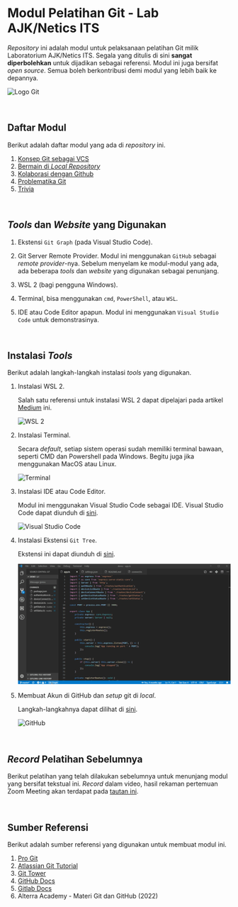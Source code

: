 # Modul Pelatihan Git - Lab AJK/Netics ITS

*Repository* ini adalah modul untuk pelaksanaan pelatihan Git milik Laboratorium AJK/Netics ITS. Segala yang ditulis di sini **sangat diperbolehkan** untuk dijadikan sebagai referensi. Modul ini juga bersifat *open source*. Semua boleh berkontribusi demi modul yang lebih baik ke depannya.

![Logo Git](https://upload.wikimedia.org/wikipedia/commons/thumb/e/e0/Git-logo.svg/1280px-Git-logo.svg.png)

</br>

## Daftar Modul

Berikut adalah daftar modul yang ada di *repository* ini.

1. [Konsep Git sebagai VCS](/1.%20Konsep%20Git%20sebagai%20VCS/)
2. [Bermain di *Local Repository*](/2.%20Bermain%20di%20Local%20Repository/)
3. [Kolaborasi dengan Github](/3.%20Kolaborasi%20dengan%20GitHub/)
4. [Problematika Git](/4.%20Problematika%20Git/)
5. [Trivia](/5.%20Trivia/)

</br>

## *Tools* dan *Website* yang Digunakan

1. Ekstensi `Git Graph` (pada Visual Studio Code). 
2. Git Server Remote Provider. Modul ini menggunakan `GitHub` sebagai *remote provider*-nya.
Sebelum menyelam ke modul-modul yang ada, ada beberapa *tools* dan *website* yang digunakan sebagai penunjang. 

1. WSL 2 (bagi pengguna Windows).
2. Terminal, bisa menggunakan `cmd`, `PowerShell`, atau `WSL`.
3. IDE atau Code Editor apapun. Modul ini menggunakan `Visual Studio Code` untuk demonstrasinya.

</br>

## Instalasi *Tools*

Berikut adalah langkah-langkah instalasi *tools* yang digunakan. 

1. Instalasi WSL 2.
   
   Salah satu referensi untuk instalasi WSL 2 dapat dipelajari pada artikel [Medium](https://medium.com/@dynotes/learn-to-install-windows-subsystem-for-linux-wsl-2-on-windows-in-two-ways-online-and-offline-8baa16114329) ini.

   ![WSL 2](https://github.com/arsitektur-jaringan-komputer/pelatihan-git/blob/master/1.%20Konsep%20Git%20sebagai%20VCS/img/0-0.png)

2. Instalasi Terminal.

    Secara *default*, setiap sistem operasi sudah memiliki terminal bawaan, seperti CMD dan Powershell pada Windows. Begitu juga jika menggunakan MacOS atau Linux.
    
    ![Terminal](https://github.com/arsitektur-jaringan-komputer/pelatihan-git/blob/master/1.%20Konsep%20Git%20sebagai%20VCS/img/0-1.png)

3. Instalasi IDE atau Code Editor.

    Modul ini menggunakan Visual Studio Code sebagai IDE. Visual Studio Code dapat diunduh di [sini](https://code.visualstudio.com/).

    ![Visual Studio Code](https://github.com/arsitektur-jaringan-komputer/pelatihan-git/blob/master/1.%20Konsep%20Git%20sebagai%20VCS/img/0-3.png)

4. Instalasi Ekstensi `Git Tree`.

    Ekstensi ini dapat diunduh di [sini](https://marketplace.visualstudio.com/items?itemName=mhutchie.git-graph).

    ![Git Graph](https://raw.githubusercontent.com/mhutchie/vscode-git-graph/master/resources/demo.gif)

5. Membuat Akun di GitHub dan *setup* git di *local*.

    Langkah-langkahnya dapat dilihat di [sini](https://docs.github.com/en/get-started/quickstart/set-up-git).

    ![GitHub](https://github.com/arsitektur-jaringan-komputer/pelatihan-git/blob/master/1.%20Konsep%20Git%20sebagai%20VCS/img/0-4.png)

</br>

## *Record* Pelatihan Sebelumnya

Berikut pelatihan yang telah dilakukan sebelumnya untuk menunjang modul yang bersifat tekstual ini. *Record* dalam video, hasil rekaman pertemuan Zoom Meeting akan terdapat pada [tautan ini](https://drive.google.com/drive/folders/1hOhRaOim0lj3v08TPyNaxOnoate_lybV?usp=sharing).

</br>

## Sumber Referensi

Berikut adalah sumber referensi yang digunakan untuk membuat modul ini.

1. [Pro Git](https://git-scm.com/book/en/v2)
2. [Atlassian Git Tutorial](https://www.atlassian.com/git/tutorials)
3. [Git Tower](https://www.git-tower.com/learn/git/ebook/en/command-line/introduction)
4. [GitHub Docs](https://docs.github.com/en)
5. [Gitlab Docs](https://docs.gitlab.com/ee/topics/git)
6. Alterra Academy - Materi Git dan GitHub (2022)